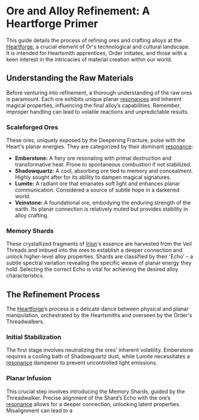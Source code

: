 # Ore and Alloy Refinement: A Heartforge Primer

This guide details the process of refining ores and crafting alloys at the [Heartforge](/generated/forge/heartforge.md), a crucial element of Or's technological and cultural landscape. It is intended for Heartsmith apprentices, Order initiates, and those with a keen interest in the intricacies of material creation within our world.

## Understanding the Raw Materials

Before venturing into refinement, a thorough understanding of the raw ores is paramount. Each ore exhibits unique planar [resonances](/generated/resonance/resonance.md) and inherent magical properties, influencing the final alloy’s capabilities. Remember, improper handling can lead to volatile reactions and unpredictable results.

### Scaleforged Ores
These ores, uniquely exposed by the Deepening Fracture, pulse with the Heart's planar energies. They are categorized by their dominant [resonance](/generated/resonance/resonance.md):

*   **Emberstone:** A fiery ore resonating with primal destruction and transformative heat. Prone to spontaneous combustion if not stabilized.
*   **Shadowquartz:** A cool, absorbing ore tied to memory and concealment. Highly sought after for its ability to dampen magical signatures.
*   **Lumite:** A radiant ore that emanates soft light and enhances planar communication. Considered a source of subtle hope in a darkened world.
*   **Veinstone:** A foundational ore, embodying the enduring strength of the earth. Its planar connection is relatively muted but provides stability in alloy crafting.

### Memory Shards
These crystallized fragments of [Irion](/being/deity/irion.md)'s essence are harvested from the Veil Threads and imbued into the ores to establish a deeper connection and unlock higher-level alloy properties.  Shards are classified by their 'Echo' – a subtle spectral variation revealing the specific weave of planar energy they hold. Selecting the correct Echo is vital for achieving the desired alloy characteristics.

## The Refinement Process

The [Heartforge](/generated/forge/heartforge.md)’s process is a delicate dance between physical and planar manipulation, orchestrated by the Heartsmiths and overseen by the Order's Threadwalkers.

### Initial Stabilization
The first stage involves neutralizing the ores' inherent volatility. Emberstone requires a cooling bath of Shadowquartz dust, while Lumite necessitates a [resonance](/generated/resonance/resonance.md) dampener to prevent uncontrolled light emissions.

### Planar Infusion
This crucial step involves introducing the Memory Shards, guided by the Threadwalker. Precise alignment of the Shard’s Echo with the ore’s [resonance](/generated/resonance/resonance.md) allows for a deeper connection, unlocking latent properties. Misalignment can lead to a 
